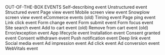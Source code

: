OUT-OF-THE-BOX EVENTS
Self-describing event
Unstructured event
Structured event
Page view event
Mobile screen view event
Snowplow screen view event
eCommerce events (old)
Timing event
Page ping event
Link click event
Form change event
Form submit event
Form focus event
Site search event
Add to cart event (old)
Remove from cart event (old)
Error/exception event
App lifecycle event
Installation event
Consent granted event
Consent withdrawn event
Push notification event
Deep link event
Social media event
Ad impression event
Ad click event
Ad conversion event
WebVitals event
